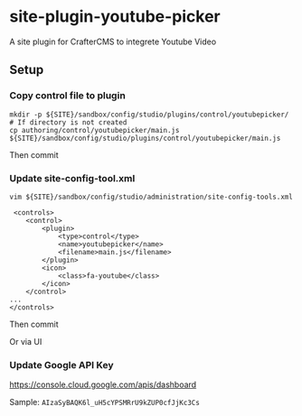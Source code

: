 # site-plugin-youtube-picker

A site plugin for CrafterCMS to integrete Youtube Video


## Setup

### Copy control file to plugin

```
mkdir -p ${SITE}/sandbox/config/studio/plugins/control/youtubepicker/ # If directory is not created
cp authoring/control/youtubepicker/main.js ${SITE}/sandbox/config/studio/plugins/control/youtubepicker/main.js
```

Then commit

### Update site-config-tool.xml

```
vim ${SITE}/sandbox/config/studio/administration/site-config-tools.xml

 <controls>
    <control>
        <plugin>
            <type>control</type>
            <name>youtubepicker</name>
            <filename>main.js</filename>
        </plugin>
        <icon>
            <class>fa-youtube</class>
        </icon>
    </control>
...
</controls>
```

Then commit

Or via UI


### Update Google API Key

https://console.cloud.google.com/apis/dashboard

Sample: `AIzaSyBAQK6l_uH5cYPSMRrU9kZUP0cfJjKc3Cs`
